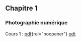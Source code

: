 ## Chapitre 1

### Photographie numérique

Cours 1 : [pdf](../supports/SNT/Photo/Photographie_numerique.pdf){rel="noopener"}  [odt](../supports/SNT/Photo/Photographie_numerique.odt)